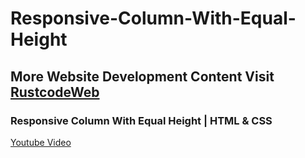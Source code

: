 # Responsive-Column-With-Equal-Height

## More Website Development Content Visit [RustcodeWeb](https://www.rustcodeweb.com/)

### Responsive Column With Equal Height | HTML & CSS
[Youtube Video](https://youtu.be/r5OYXKByVAA)
